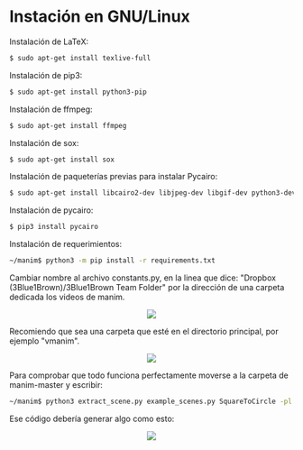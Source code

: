 # Instación en GNU/Linux

Instalación de LaTeX:

```sh
$ sudo apt-get install texlive-full
```

Instalación de pip3:

```sh
$ sudo apt-get install python3-pip
```
Instalación de ffmpeg:

```sh
$ sudo apt-get install ffmpeg
```

Instalación de sox:

```sh
$ sudo apt-get install sox
```

Instalación de paqueterías previas para instalar Pycairo:

```sh
$ sudo apt-get install libcairo2-dev libjpeg-dev libgif-dev python3-dev libffi-dev
```

Instalación de pycairo:

```sh
$ pip3 install pycairo
```

Instalación de requerimientos:

```sh
~/manim$ python3 -m pip install -r requirements.txt
```

Cambiar nombre al archivo constants.py, en la linea que dice:
"Dropbox (3Blue1Brown)/3Blue1Brown Team Folder"
por la dirección de una carpeta dedicada los videos de manim. 

<p align="center"><img src ="/Español/0_instalacion/gnuLinux/gifs/nom.png" /></p>

Recomiendo que sea una carpeta que esté en el directorio principal, por ejemplo "vmanim".

<p align="center"><img src ="/Español/0_instalacion/gnuLinux/gifs/carp.png" /></p>

Para comprobar que todo funciona perfectamente moverse a la carpeta de manim-master y escribir:

```sh
~/manim$ python3 extract_scene.py example_scenes.py SquareToCircle -pl
```

Ese código debería generar algo como esto:

<p align="center"><img src ="/Español/0_instalacion/gnuLinux/gifs/compilacion.gif" /></p>
